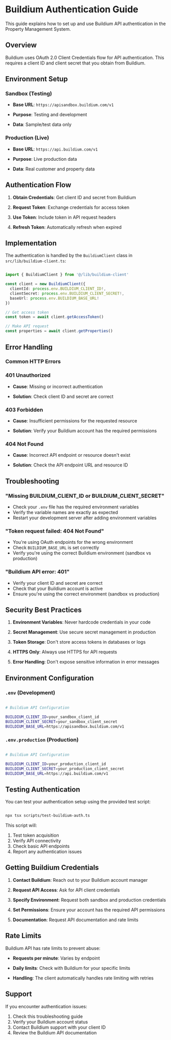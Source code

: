 # Buildium Authentication Guide

This guide explains how to set up and use Buildium API authentication in the
Property Management System.

## Overview

Buildium uses OAuth 2.0 Client Credentials flow for API authentication. This
requires a client ID and client secret that you obtain from Buildium.

## Environment Setup

### Sandbox (Testing)

- **Base URL**: `https://apisandbox.buildium.com/v1`

- **Purpose**: Testing and development

- **Data**: Sample/test data only

### Production (Live)

- **Base URL**: `https://api.buildium.com/v1`

- **Purpose**: Live production data

- **Data**: Real customer and property data

## Authentication Flow

1. **Obtain Credentials**: Get client ID and secret from Buildium

2. **Request Token**: Exchange credentials for access token

3. **Use Token**: Include token in API request headers

4. **Refresh Token**: Automatically refresh when expired

## Implementation

The authentication is handled by the `BuildiumClient` class in
`src/lib/buildium-client.ts`:

```typescript

import { BuildiumClient } from '@/lib/buildium-client'

const client = new BuildiumClient({
  clientId: process.env.BUILDIUM_CLIENT_ID!,
  clientSecret: process.env.BUILDIUM_CLIENT_SECRET!,
  baseUrl: process.env.BUILDIUM_BASE_URL!
})

// Get access token
const token = await client.getAccessToken()

// Make API request
const properties = await client.getProperties()

```

## Error Handling

### Common HTTP Errors

### 401 Unauthorized

- **Cause**: Missing or incorrect authentication

- **Solution**: Check client ID and secret are correct

### 403 Forbidden

- **Cause**: Insufficient permissions for the requested resource

- **Solution**: Verify your Buildium account has the required permissions

### 404 Not Found

- **Cause**: Incorrect API endpoint or resource doesn't exist

- **Solution**: Check the API endpoint URL and resource ID

## Troubleshooting

### "Missing BUILDIUM_CLIENT_ID or BUILDIUM_CLIENT_SECRET"

- Check your `.env` file has the required environment variables
- Verify the variable names are exactly as expected
- Restart your development server after adding environment variables

### "Token request failed: 404 Not Found"

- You're using OAuth endpoints for the wrong environment
- Check `BUILDIUM_BASE_URL` is set correctly
- Verify you're using the correct Buildium environment (sandbox vs production)

### "Buildium API error: 401"

- Verify your client ID and secret are correct
- Check that your Buildium account is active
- Ensure you're using the correct environment (sandbox vs production)

## Security Best Practices

1. **Environment Variables**: Never hardcode credentials in your code

2. **Secret Management**: Use secure secret management in production

3. **Token Storage**: Don't store access tokens in databases or logs

4. **HTTPS Only**: Always use HTTPS for API requests

5. **Error Handling**: Don't expose sensitive information in error messages

## Environment Configuration

### `.env` (Development)

```bash

# Buildium API Configuration

BUILDIUM_CLIENT_ID=your_sandbox_client_id
BUILDIUM_CLIENT_SECRET=your_sandbox_client_secret
BUILDIUM_BASE_URL=https://apisandbox.buildium.com/v1

```

### `.env.production` (Production)

```bash

# Buildium API Configuration

BUILDIUM_CLIENT_ID=your_production_client_id
BUILDIUM_CLIENT_SECRET=your_production_client_secret
BUILDIUM_BASE_URL=https://api.buildium.com/v1

```

## Testing Authentication

You can test your authentication setup using the provided test script:

```bash

npx tsx scripts/test-buildium-auth.ts

```

This script will:

1. Test token acquisition
2. Verify API connectivity
3. Check basic API endpoints
4. Report any authentication issues

## Getting Buildium Credentials

1. **Contact Buildium**: Reach out to your Buildium account manager

2. **Request API Access**: Ask for API client credentials

3. **Specify Environment**: Request both sandbox and production credentials

4. **Set Permissions**: Ensure your account has the required API permissions

5. **Documentation**: Request API documentation and rate limits

## Rate Limits

Buildium API has rate limits to prevent abuse:

- **Requests per minute**: Varies by endpoint

- **Daily limits**: Check with Buildium for your specific limits

- **Handling**: The client automatically handles rate limiting with retries

## Support

If you encounter authentication issues:

1. Check this troubleshooting guide
2. Verify your Buildium account status
3. Contact Buildium support with your client ID
4. Review the Buildium API documentation

